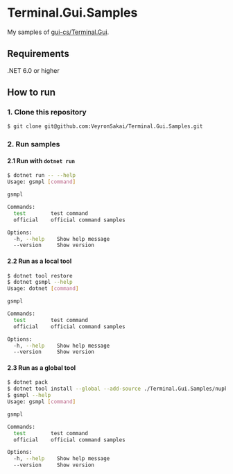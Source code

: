 # Terminal.Gui.Samples

My samples of [gui-cs/Terminal.Gui](https://github.com/gui-cs/Terminal.Gui).

## Requirements

.NET 6.0 or higher

## How to run

### 1. Clone this repository
```bash
$ git clone git@github.com:VeyronSakai/Terminal.Gui.Samples.git
```

### 2. Run samples

#### 2.1 Run with `dotnet run`

```bash
$ dotnet run -- --help
Usage: gsmpl [command]

gsmpl

Commands:
  test        test command
  official    official command samples

Options:
  -h, --help    Show help message
  --version     Show version
```

#### 2.2 Run as a local tool

```bash
$ dotnet tool restore
$ dotnet gsmpl --help
Usage: dotnet [command]

gsmpl

Commands:
  test        test command
  official    official command samples

Options:
  -h, --help    Show help message
  --version     Show version
```

#### 2.3 Run as a global tool

```bash
$ dotnet pack
$ dotnet tool install --global --add-source ./Terminal.Gui.Samples/nupkg gsmpl
$ gsmpl --help
Usage: gsmpl [command]

gsmpl

Commands:
  test        test command
  official    official command samples

Options:
  -h, --help    Show help message
  --version     Show version
```